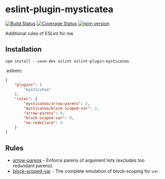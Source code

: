 # eslint-plugin-mysticatea

[![Build Status](https://travis-ci.org/mysticatea/eslint-plugin.svg?branch=master)](https://travis-ci.org/mysticatea/eslint-plugin)
[![Coverage Status](https://coveralls.io/repos/mysticatea/eslint-plugin/badge.svg?branch=master&service=github)](https://coveralls.io/github/mysticatea/eslint-plugin?branch=master)
[![npm version](https://badge.fury.io/js/eslint-plugin-mysticatea.svg)](http://badge.fury.io/js/eslint-plugin-mysticatea)

Additional rules of ESLint for me.

## Installation

```
npm install --save-dev eslint eslint-plugin-mysticatea
```

.eslintrc

```json
{
    "plugins": [
        "mysticatea"
    ],
    "rules": {
        "mysticatea/arrow-parens": 2,
        "mysticatea/block-scoped-var": 2,
        "arrow-parens": 0,
        "block-scoped-var": 0,
        "no-redeclare": 0
    }
}
```

## Rules

- [arrow-parens](docs/rules/arrow-parens.md) - Enforce parens of argument lists (excludes too redundant parens).
- [block-scoped-var](docs/rules/block-scoped-var.md) - The complete emulation of block-scoping for `var`.
